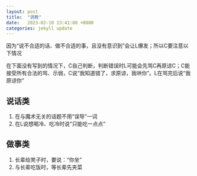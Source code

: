```yaml
---
layout: post
title:  "调教"
date:   2023-02-10 13:41:08 +0800
categories: jekyll update
---
```


因为“说不合适的话、做不合适的事，且没有意识到”会让L爆发；所以C要注意以下情况

在下面没有写到的情况下，C自己判断，判断错误时L可能会先骂C再原谅C；C能接受所有合法的骂、示弱，C说“我知道错了，求原谅，我哄你”。L在骂完后说“我原谅你”

## 说话类
1. 在与魔术无关的话题不用“误导”一词
1. 在L说想喝冷、吃冷时说“只能吃一点点”

## 做事类
1. 长辈给凳子时，要说：“你坐”
1. 与长辈吃饭时，等长辈先夹菜

